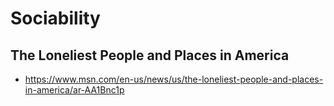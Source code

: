 # Sociability

## The Loneliest People and Places in America

* https://www.msn.com/en-us/news/us/the-loneliest-people-and-places-in-america/ar-AA1Bnc1p